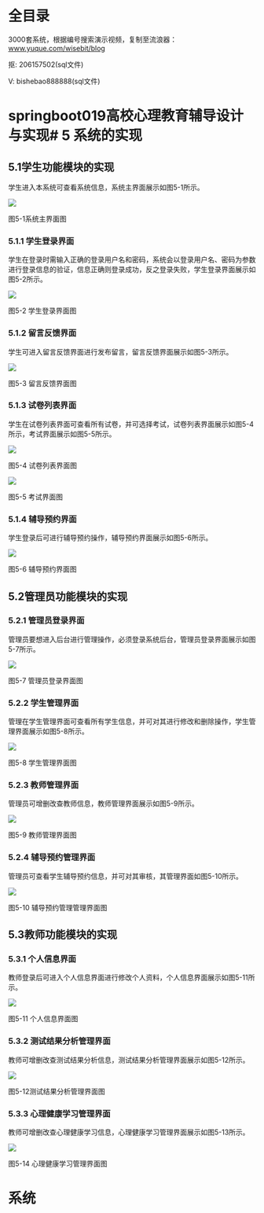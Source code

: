 # 全目录

3000套系统，根据编号搜索演示视频，复制至流浪器：www.yuque.com/wisebit/blog


<p>抠: 206157502(sql文件)</p>
<p>V: bishebao888888(sql文件)</p>


# springboot019高校心理教育辅导设计与实现# 5 系统的实现
## 5.1学生功能模块的实现
学生进入本系统可查看系统信息，系统主界面展示如图5-1所示。

![](/md/blog.019.png)

图5-1系统主界面图
### 5.1.1 学生登录界面
学生在登录时需输入正确的登录用户名和密码，系统会以登录用户名、密码为参数进行登录信息的验证，信息正确则登录成功，反之登录失败，学生登录界面展示如图5-2所示。

![](/md/blog.020.png)

图5-2 学生登录界面图
### 5.1.2 留言反馈界面
学生可进入留言反馈界面进行发布留言，留言反馈界面展示如图5-3所示。

![](/md/blog.021.png)

图5-3   留言反馈界面图
### 5.1.3 试卷列表界面
学生在试卷列表界面可查看所有试卷，并可选择考试，试卷列表界面展示如图5-4所示，考试界面展示如图5-5所示。

![](/md/blog.022.png)

图5-4 试卷列表界面图

![](/md/blog.023.png)

图5-5  考试界面图
### 5.1.4 辅导预约界面
学生登录后可进行辅导预约操作，辅导预约界面展示如图5-6所示。

![](/md/blog.024.png)

图5-6 辅导预约界面图
## 5.2管理员功能模块的实现
### 5.2.1 管理员登录界面
管理员要想进入后台进行管理操作，必须登录系统后台，管理员登录界面展示如图5-7所示。

![](/md/blog.025.png)

图5-7 管理员登录界面图
### 5.2.2 学生管理界面
管理在学生管理界面可查看所有学生信息，并可对其进行修改和删除操作，学生管理界面展示如图5-8所示。

![](/md/blog.026.png)

图5-8 学生管理界面图
### 5.2.3 教师管理界面
管理员可增删改查教师信息，教师管理界面展示如图5-9所示。

![](/md/blog.027.png)

图5-9 教师管理界面图
### 5.2.4 辅导预约管理界面
管理员可查看学生辅导预约信息，并可对其审核，其管理界面如图5-10所示。

![](/md/blog.028.png)

图5-10 辅导预约管理管理界面图
## 5.3教师功能模块的实现
### 5.3.1 个人信息界面
教师登录后可进入个人信息界面进行修改个人资料，个人信息界面展示如图5-11所示。

![](/md/blog.029.png)

图5-11 个人信息界面图
### 5.3.2 测试结果分析管理界面
教师可增删改查测试结果分析信息，测试结果分析管理界面展示如图5-12所示。

![](/md/blog.030.png)

图5-12测试结果分析管理界面图
### 5.3.3 心理健康学习管理界面
教师可增删改查心理健康学习信息，心理健康学习管理界面展示如图5-13所示。

![](/md/blog.031.png)

图5-14 心理健康学习管理界面图



# 系统









